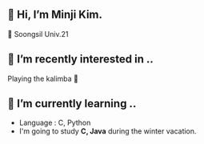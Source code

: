 ## 👋 Hi, I’m Minji Kim.
🏫 Soongsil Univ.21

## 👀 I’m recently interested in ..
Playing the kalimba 🎵

## 🌱 I’m currently learning ..
- Language : C, Python
- I'm going to study **C, Java** during the winter vacation.
